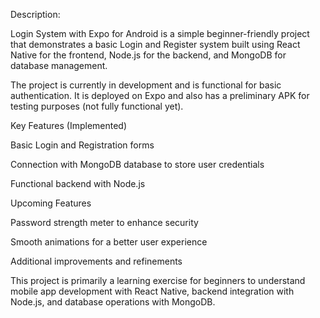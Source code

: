 Description:

Login System with Expo for Android is a simple beginner-friendly project that demonstrates a basic Login and Register system built using React Native for the frontend, Node.js for the backend, and MongoDB for database management.

The project is currently in development and is functional for basic authentication. It is deployed on Expo and also has a preliminary APK for testing purposes (not fully functional yet).

Key Features (Implemented)

Basic Login and Registration forms

Connection with MongoDB database to store user credentials

Functional backend with Node.js

Upcoming Features

Password strength meter to enhance security

Smooth animations for a better user experience

Additional improvements and refinements

This project is primarily a learning exercise for beginners to understand mobile app development with React Native, backend integration with Node.js, and database operations with MongoDB.
